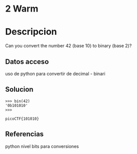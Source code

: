 # 2 Warm


# Descripcion
Can you convert the number 42 (base 10) to binary (base 2)?

## Datos acceso
uso de python para convertir de decimal - binari

## Solucion
```shell
>>> bin(42)
'0b101010'
>>> 

picoCTF{101010}
```

## Referencias

python nivel bits para conversiones